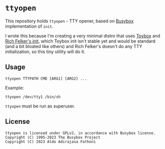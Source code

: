 # `ttyopen`

This repository holds `ttyopen` - TTY opener, based on [Busybox](https://busybox.net/)
implementation of `init`.

I wrote this because I'm creating a very minimal distro that uses
[Toybox](http://landley.net/toybox/about.html) and
[Rich Felker's init](https://github.com/richfelker/minimal-init),
which Toybox init isn't stable yet and would be standard (and
a bit bloated like others) and Rich Felker's doesn't do any
TTY initialization, so this tiny utility will do it.

## Usage

    ttyopen TTYPATH CMD [ARG1] [ARG2] ...

Example:

    ttyopen /dev/tty1 /bin/sh

`ttyopen` must be run as superuser.

## License

    ttyopen is licensed under GPLv2, in accordance with Busybox license.
    Copyright (C) 1995-2023 The Busybox Project
    Copyright (C) 2023 Aldo Adirajasa Fathoni